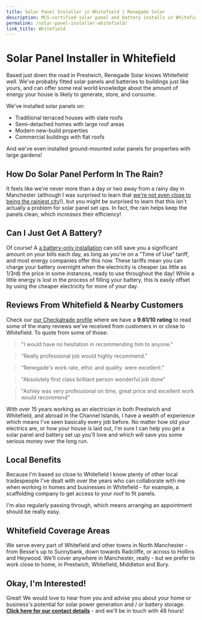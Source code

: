 ```yaml
---
title: Solar Panel Installer in Whitefield | Renegade Solar
description: MCS-certified solar panel and battery installs in Whitefield, from Renegade Solar - a HIES-registered electrical engineer with a 9.61/10 rating on Checkatrade.
permalink: /solar-panel-installer-whitefield/
link_title: Whitefield
---
```


# Solar Panel Installer in Whitefield

Based just down the road in Prestwich, Renegade Solar knows Whitefield well. We've probably fitted solar panels and batteries to buildings just like yours, and can offer some real world knowledge about the amount of energy your house is likely to generate, store, and consume.

We've installed solar panels on:

- Traditional terraced houses with slate roofs
- Semi-detached homes with large roof areas
- Modern new-build properties
- Commercial buildings with flat roofs

And we've even installed ground-mounted solar panels for properties with large gardens!

## How Do Solar Panel Perform In The Rain?

It feels like we're never more than a day or two away from a rainy day in Manchester (although I was surprised to learn that [we're not even close to being the rainiest city](https://blog.scienceandindustrymuseum.org.uk/manchester-our-rainy-city/)!), but you might be surprised to learn that this isn't actually a problem for solar panel set ups. In fact, the rain helps keep the panels clean, which _increases_ their efficiency!

## Can I Just Get A Battery?

Of course! A [a battery-only installation](/services/home-battery-installations/) can still save you a significant amount on your bills each day, as long as you're on a "Time of Use" tariff, and most energy companies offer this now. These tariffs mean you can charge your battery overnight when the electricity is cheaper (as little as 1/3rd) the price in some instances, ready to use throughout the day! While a little energy is lost in the process of filling your battery, this is easily offset by using the cheaper electricity for more of your day.

## Reviews From Whitefield & Nearby Customers

Check our [our Checkatrade profile](https://www.checkatrade.com/trades/renegadeelectrical/reviews) where we have a **9.61/10 rating** to read some of the many reviews we've received from customers in or close to Whitefield. To quote from some of those:

> "I would have no hesitation in recommending him to anyone."

> "Really professional job would highly recommend."

> "Renegade's work rate, ethic and quality. were excellent."

> "Absolutely first class brilliant person wonderful job done"

> "Ashley was very professional on time, great price and excellent work would recommend"

With over 15 years working as an electrician in both Prestwich and Whitefield, and abroad in the Channel Islands, I have a wealth of experience which means I've seen basically every job before. No matter how old your electrics are, or how your house is laid out, I'm sure I can help you get a solar panel and battery set up you'll love and which will save you some serious money over the long run.

## Local Benefits

Because I'm based so close to Whitefield I know plenty of other local tradespeople I've dealt with over the years who can collaborate with me when working in homes and businesses in Whitefield - for example, a scaffolding company to get access to your roof to fit panels.

I'm also regularly passing through, which means arranging an appointment should be really easy.

## Whitefield Coverage Areas

We serve every part of Whitefield and other towns in North Manchester - from Besse's up to Sunnybank, down towards Radcliffe, or across to Hollins and Heywood. We'll cover anywhere in Manchester, really - but we prefer to work close to home, in Prestwich, Whitefield, Middleton and Bury.

## Okay, I'm Interested!

Great! We would love to hear from you and advise you about your home or business's potential for solar power generation and / or battery storage. **[Click here for our contact details](/contact/)** - and we'll be in touch with 48 hours!
